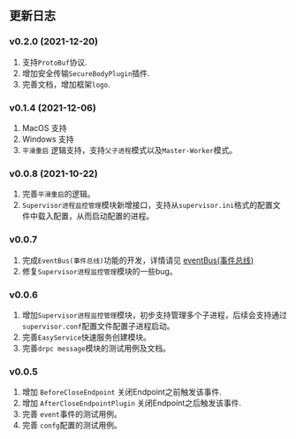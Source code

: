 ## 更新日志

### v0.2.0 (2021-12-20)
1. 支持`ProtoBuf`协议.
2. 增加安全传输`SecureBodyPlugin`插件.
3. 完善文档，增加框架`logo`.

### v0.1.4 (2021-12-06)
1. MacOS 支持
2. Windows 支持
3. `平滑重启` 逻辑支持，支持`父子进程`模式以及`Master-Worker`模式。

### v0.0.8 (2021-10-22)

1. 完善`平滑重启`的逻辑。
2. `Supervisor进程监控管理`模块新增接口，支持从`supervisor.ini`格式的配置文件中载入配置，从而启动配置的进程。

### v0.0.7

1. 完成`EventBus(事件总线)`功能的开发，详情请见 [eventBus(事件总线)](component/eventBus.md)
2. 修复`Supervisor进程监控管理`模块的一些bug。

### v0.0.6

1. 增加`Supervisor进程监控管理`模块，初步支持管理多个子进程，后续会支持通过`supervisor.conf`配置文件配置子进程启动。
2. 完善`EasyService`快速服务创建模块。
3. 完善`drpc message`模块的测试用例及文档。

### v0.0.5

1. 增加 `BeforeCloseEndpoint` 关闭Endpoint之前触发该事件.
2. 增加 `AfterCloseEndpointPlugin` 关闭Endpoint之后触发该事件.
3. 完善 `event`事件的测试用例。
4. 完善 `confg`配置的测试用例。